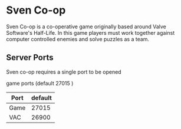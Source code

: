 # Sven Co-op

Sven Co-op is a co-operative game originally based around Valve Software's Half-Life. In this game players must work together against computer controlled enemies and solve puzzles as a team.

## Server Ports

Sven co-op requires a single port to be opened

game ports (default 27015 )

| Port    | default |
|---------|---------|
| Game    |  27015  |
| VAC     |  26900  |

